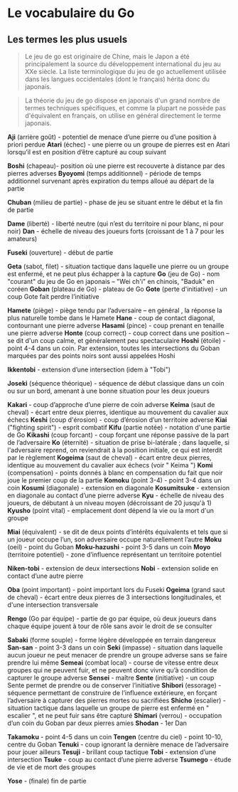 # Le vocabulaire du Go
## Les termes les plus usuels

> Le jeu de go est originaire de Chine, mais le Japon a été principalement la source du développement international du jeu au XXe siècle. La liste terminologique du jeu de go actuellement utilisée dans les langues occidentales (dont le français) hérita donc du japonais.

> La théorie du jeu de go dispose en japonais d'un grand nombre de termes techniques spécifiques, et comme la plupart ne possède pas d'équivalent en français, on utilise en général directement le terme japonais.

**Aji** (arrière goût) - potentiel de menace d’une pierre ou d’une position à priori perdue
**Atari** (échec) - une pierre ou un groupe de pierres est en Atari lorsqu’il est en position d’être capturé au coup suivant

**Boshi** (chapeau)-  position où une pierre est recouverte à distance par des pierres adverses
**Byoyomi** (temps additionnel) - période de temps additionnel survenant après expiration du temps alloué au départ de la partie

**Chuban** (milieu de partie) - phase de jeu se situant entre le début et la fin de partie

**Dame** (liberté) - liberté neutre (qui n’est du territoire ni pour blanc, ni pour noir)
**Dan** - échelle de niveau des joueurs forts (croissant de 1 à 7 pour les amateurs)

**Fuseki** (ouverture) - début de partie

**Geta** (sabot, filet) - situation tactique dans laquelle une pierre ou un groupe est enfermé, et ne peut plus échapper à la capture
**Go** (jeu de Go) - nom "courant" du jeu de Go en japonais – "Wei ch'i" en chinois, "Baduk" en coréen
**Goban** (plateau de Go) - plateau de Go
**Gote** (perte d'initiative) - un coup Gote fait perdre l’initiative

**Hamete** (piège) - piège tendu par l’adversaire – en général , la réponse la plus naturelle tombe dans le Hamete
**Hane** - coup de contact diagonal, contournant une pierre adverse
**Hasami** (pince) - coup prenant en tenaille une pierre adverse
**Honte** (coup correct) - coup correct dans une position – se dit d'un coup calme, et généralement peu spectaculaire
**Hoshi** (étoile) - point 4-4 dans un coin. Par extension, toutes les intersections du Goban marquées par des points noirs sont aussi appelées Hoshi

**Ikkentobi** - extension d’une intersection (idem à "Tobi")

**Joseki** (séquence théorique) - séquence de début classique dans un coin ou sur un bord, amenant à une bonne situation pour les deux joueurs

**Kakari** - coup d’approche d’une pierre de coin adverse
**Keima** (saut de cheval) - écart entre deux pierres, identique au mouvement du cavalier aux échecs
**Keshi** (coup d'érosion) - coup d’érosion d’un territoire adverse
**Kiai** ("fighting spirit") - esprit combatif
**Kifu** (partie notée) - notation d'une partie de Go
**Kikashi** (coup forcant) - coup forçant une réponse passive de la part de l’adversaire
**Ko** (éternité) - situation de prise bi-latérale ; dans laquelle, si l'adversaire reprend, on reviendrait à la position initiale, ce qui est interdit par le règlement
**Kogeima** (saut de cheval) - écart entre deux pierres, identique au mouvement du cavalier aux échecs (voir " Keima ")
**Komi** (compensation) - points donnés à blanc en compensation du fait que noir joue le premier coup de la partie
**Komoku** (point 3-4) - point 3-4 dans un coin
**Kosumi** (diagonale) - extension en diagonale
**Kosumitsuke** - extension en diagonale au contact d’une pierre adverse
**Kyu** - échelle de niveau des joueurs, de débutant à un niveau moyen (décroissant de 20 jusqu'à 1)
**Kyusho** (point vital) - emplacement dont dépend la vie ou la mort d'un groupe

**Miai** (équivalent) - se dit de deux points d’intérêts équivalents et tels que si un joueur occupe l’un, son adversaire occupe naturellement l’autre
**Moku** (oeil) - point du Goban
**Moku-hazushi** - point 3-5 dans un coin
**Moyo** (territoire potentiel) - zone d’influence représentant un territoire potentiel

**Niken-tobi** - extension de deux intersections
**Nobi** - extension solide en contact d’une autre pierre

**Oba** (point important) - point important lors du Fuseki
**Ogeima** (grand saut de cheval) - écart entre deux pierres de 3 intersections longitudinales, et d'une intersection transversale

**Rengo** (Go par équipe) - partie de go par équipe, où deux joueurs dans chaque équipe jouent à tour de rôle sans avoir le droit de se consulter

**Sabaki** (forme souple) - forme légère développée en terrain dangereux
**San-san** - point 3-3 dans un coin
**Seki** (impasse) - situation dans laquelle aucun joueur ne peut menacer de prendre un groupe adverse sans se faire prendre lui même
**Semeai** (combat local) - course de vitesse entre deux groupes qui ne peuvent fuir, et ne peuvent donc vivre qu’à condition de capturer le groupe adverse
**Sensei** - maître
**Sente** (initiative) - un coup Sente permet de prendre ou de conserver l’initiative
**Shibori** (essorage) - séquence permettant de construire de l’influence extérieure, en forçant l’adversaire à capturer des pierres mortes ou sacrifiées
**Shicho** (escalier) - situation tactique dans laquelle un groupe de pierre est enfermé en " escalier ", et ne peut fuir sans être capturé
**Shimari** (verrou) - occupation d’un coin du Goban par deux pierres amies
**Shodan** - 1er Dan

**Takamoku** - point 4-5 dans un coin
**Tengen** (centre du ciel) - point 10-10, centre du Goban
**Tenuki** - coup ignorant la dernière menace de l’adversaire pour jouer ailleurs
**Tesuji** - brillant coup tactique
**Tobi** - extension d’une intersection
**Tsuke** - coup au contact d’une pierre adverse
**Tsumego** - étude de vie et de mort des groupes

**Yose** - (finale) fin de partie
